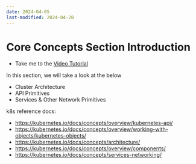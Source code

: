 ```yaml
---
date: 2024-04-05
last-modified: 2024-04-28
---
```

# Core Concepts Section Introduction

 - Take me to the [Video Tutorial](https://kodekloud.com/topic/core-concepts-section-introduction/)
 
In this section, we will take a look at the below
- Cluster Architecture  
- API Primitives
- Services & Other Network Primitives

k8s reference docs:
- https://kubernetes.io/docs/concepts/overview/kubernetes-api/
- https://kubernetes.io/docs/concepts/overview/working-with-objects/kubernetes-objects/
- https://kubernetes.io/docs/concepts/architecture/
- https://kubernetes.io/docs/concepts/overview/components/
- https://kubernetes.io/docs/concepts/services-networking/

